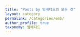 ```yaml
---
title: "Posts by 임베디드의 모든 것"
layout: category
permalink: /categories/emb/
author_profile: true
taxonomy: 임베디드 
---
```


